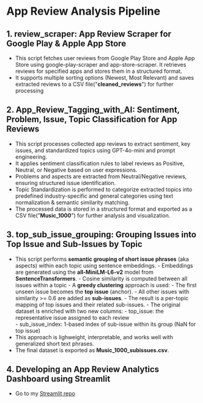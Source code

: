 # App Review Analysis Pipeline

## 1. review_scraper: App Review Scraper for Google Play & Apple App Store
- This script fetches user reviews from Google Play Store and Apple App Store using google-play-scraper and app-store-scraper. It retrieves reviews for specified apps and stores them in a structured format.
- It supports multiple sorting options (Newest, Most Relevant) and saves extracted reviews to a CSV file("**cleaned_reviews**") for further processing

## 2. App_Review_Tagging_with_AI: Sentiment, Problem, Issue, Topic Classification for App Reviews
- This script processes collected app reviews to extract sentiment, key issues, and standardized topics using GPT-4o-mini and prompt engineering.
- It applies sentiment classification rules to label reviews as Positive, Neutral, or Negative based on user expressions.
- Problems and aspects are extracted from Neutral/Negative reviews, ensuring structured issue identification.
- Topic Standardization is performed to categorize extracted topics into predefined industry-specific and general categories using text normalization & semantic similarity matching.
- The processed data is stored in a structured format and exported as a CSV file("**Music_1000**") for further analysis and visualization.

## 3. top_sub_issue_grouping: Grouping Issues into Top Issue and Sub-Issues by Topic
- This script performs **semantic grouping of short issue phrases** (aka aspects) within each topic using sentence embeddings.
      - Embeddings are generated using the **all-MiniLM-L6-v2** model from **SentenceTransformers**.
      - Cosine similarity is computed between all issues within a topic
      - A **greedy clustering** approach is used:
           - The first unseen issue becomes the **top issue** (anchor).
           - All other issues with similarity >= 0.6 are added as **sub-issues**.
      - The result is a per-topic mapping of top issues and their related sub-issues.
      - The original dataset is enriched with two new columns:
           - top_issue: the representative issue assigned to each review <br>
           - sub_issue_index: 1-based index of sub-issue within its group (NaN for top issue)  
- This approach is lighweight, interpretable, and works well with generalized short text phrases.
- The final dataset is exported as **Music_1000_subissues.csv**.

## 4. Developing an App Review Analytics Dashboard using Streamlit
- Go to my [Streamlit repo](https://github.com/sandy-lee29/streamlit-music-app)
